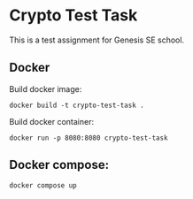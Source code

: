 # Crypto Test Task

This is a test assignment for Genesis SE school.

## Docker

Build docker image:

```docker
docker build -t crypto-test-task .
```

Build docker container:

```docker
docker run -p 8080:8080 crypto-test-task
```

## Docker compose:

```docker
docker compose up
```